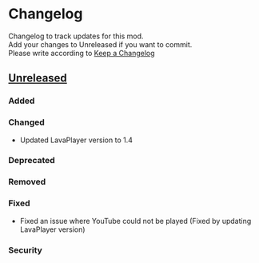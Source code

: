 # Changelog

Changelog to track updates for this mod.  
Add your changes to Unreleased if you want to commit.  
Please write according to [Keep a Changelog](https://keepachangelog.com/en/1.0.0/)

## [Unreleased]

### Added

### Changed

- Updated LavaPlayer version to 1.4

### Deprecated

### Removed

### Fixed

- Fixed an issue where YouTube could not be played (Fixed by updating LavaPlayer version)

### Security

[Unreleased]: https://github.com/TeamFelnull/IamMusicPlayer/commits
